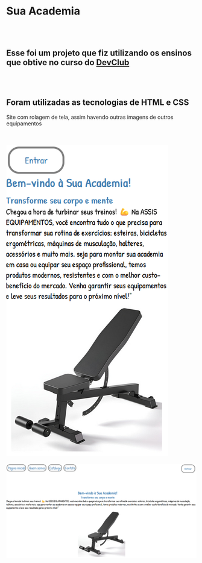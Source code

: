 <h1>Sua Academia</h1>
<br>
<br>
<h2>Esse foi um projeto que fiz utilizando os ensinos que obtive no curso do <a href="https://aulas.devclub.com.br/m/courses">DevClub</a></h2>
<br>
<br>
<h2>Foram utilizadas as tecnologias de HTML e CSS</h2>
<p>Site com rolagem de tela, assim havendo outras imagens de outros equipamentos</p>
<br>
<br>
<img src="https://github.com/matheusassisvig/Project-GitHub-DevClub/blob/main/IMG/tela%20de%20cel.png?raw=true"/>
<br>
<br>
<img src="https://github.com/matheusassisvig/Project-GitHub-DevClub/blob/main/IMG/tela%20de%20pc.png?raw=true"/>
